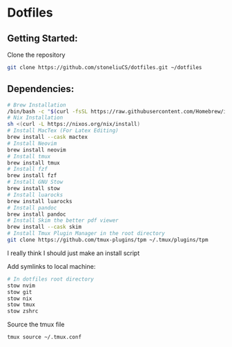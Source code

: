 # Dotfiles

## Getting Started:

Clone the repository

```bash
git clone https://github.com/stoneliuCS/dotfiles.git ~/dotfiles
```

## Dependencies:
```bash
# Brew Installation
/bin/bash -c "$(curl -fsSL https://raw.githubusercontent.com/Homebrew/install/HEAD/install.sh)"
# Nix Installation
sh <(curl -L https://nixos.org/nix/install)
# Install MacTex (For Latex Editing)
brew install --cask mactex
# Install Neovim 
brew install neovim
# Install tmux 
brew install tmux
# Install fzf
brew install fzf
# Install GNU Stow
brew install stow
# Install luarocks
brew install luarocks
# Install pandoc
brew install pandoc
# Install Skim the better pdf viewer
brew install --cask skim
# Install Tmux Plugin Manager in the root directory
git clone https://github.com/tmux-plugins/tpm ~/.tmux/plugins/tpm
```
I really think I should just make an install script

Add symlinks to local machine:
```bash 
# In dotfiles root directory
stow nvim 
stow git 
stow nix
stow tmux
stow zshrc 
```

Source the tmux file
```bash 
tmux source ~/.tmux.conf
```
